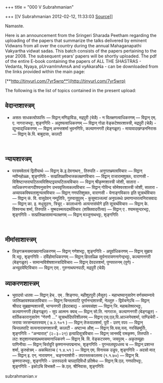 +++
title = "000 V Subrahmanian"

+++
[[V Subrahmanian	2012-02-12, 11:33:03 [Source](https://groups.google.com/g/bvparishat/c/n7-068J9I3c)]]



Namaste.  
  
Here is an announcement from the Sringeri Sharada Peetham regarding the uploading of the papers that summarize the talks delivered by eminent Vidwans from all over the country during the annual Mahaganapathi Vakyartha vidwat sadas. This batch consists of the papers pertaining to the year 2008. The subsequent years' papers will be shortly uploaded.
The pdf of the entire E-book containing the papers of ALL THE SHASTRAS - Vedanta, Nyaya, pUrvamImAmsA and vyAkaraNa - can be downloaded from the links provided within the main page:  
  
[**http://tinyurl.com/7yr5wrp**](http://tinyurl.com/7yr5wrp)  
  
The following is the list of topics contained in the present upload:  

## वेदान्तशास्त्रम् 

-   असतः साधकत्वोपपत्तिः — विद्वान् मणिद्राविडः, मद्रपुरी (चेन्नै) -   न विलक्षणत्वाधिकरणम् — विद्वान् एम्. ए. नागराजभट्टः, शृङ्गगिरिः -   अदृश्यत्वाधिकरणम् — विद्वान् गोडा वेङ्कटेश्वरशास्त्री, मद्रपुरी
    (चेन्नै) -   द्युभ्वाद्यधिकरणम् — विद्वान् अनन्तशर्मा भुवनगिरिः, कल्याणनगरी
    (बेङ्गळूरु) -   मायावादखण्डननिरासः — विद्वान् के.पि. बाबुदासः, कालटी  

[  
](http://goog_1981321357)

## न्यायशास्त्रम्

[](http://goog_1981321357)

-   परसमवेतत्वं द्वितीयार्थः — विद्वान् के.इ.देवनाथन् , तिरुपति -   अनुगतभ्रमत्वविचारः — विद्वान् नवीनहोळ्ळः, शृङ्गगिरिः -   सत्प्रतिपक्षविभाजकलक्षणविचारः — विद्वान् राजारामशुक्लः, वाराणसी -   विशिष्टान्तराघटितत्वविशिष्टद्वयाघटितत्वविचारः — विद्वान्
    श्रीकृष्णशास्त्री जोशी, सातारा -   व्यधिकरणजागदीश्यनुसारेण उभयवृत्तित्वकल्पविचारः — विद्वान् गोविन्द
    सोमेश्वरशास्त्री जोशी, सातारा -   अव्यापकविषयताशून्यत्वविचारः — विद्वान् गणपतिशुक्लः, वाराणसी -   येनाङ्गविकारः इति सूत्रार्थविचारः — विद्वान् कं. वि. वासुदेवन्
    नम्पूतिरिः, गुरुवायुपुरम् -   कुसुमाञ्जल्यां अनुपलब्धेः प्रमाणान्तरत्वनिरासवादः — विद्वान् का. इ.
    मधुसूदनः, त्रिचूर् -   कालाध्वनोः अत्यन्तसंयोगे इति सूत्रार्थविचारः — विद्वान् के. विश्वनाथ
    शर्मा, तिरुपति -   युष्मदस्मत्पदार्थविचारः (शक्तिवादरीत्या) — विद्वान् ए .
    श्यामसुन्दरभट्टः, शृङ्गगिरिः -   सत्प्रतिपक्षसामान्यलक्षणम् — विद्वान् मञ्जुनाथभट्टः, शृङ्गगिरिः

[  
](http://goog_1981321357)

## मीमांसाशास्त्रम्

[](http://goog_1981321357)

-   लिङ्गक्रमसमाख्यानाधिकरणम् — विद्वान् गणेशभट्टः, शृङ्गगिरिः -   अपूर्वाधिकरणम् — विद्वान् सुब्राय वि.भट्टः, शृङ्गगिरिः -   दर्विहोमाधिकरणम् — विद्वान् हित्लळ्ळि सूर्यनारायणनागेन्द्रभट्टः,
    कल्याणनगरी (बेङ्गळूरु) -   सामान्यविशेषशास्त्रादिविचारः — विद्वान् देवदत्तशर्मा, पुण्यपत्तनम्
    (पुणे) -   अभ्युदयेष्टिविचारः — विद्वान् एस् . गुरुनाथघनपाठी, मद्रपुरी (चेन्नै)

[](http://goog_1981321357)

## व्याकरणशास्त्रम्

[](http://goog_1981321357)

-   भूवादयो धातवः — विद्वान् हेच् . एम् . शिङ्गप्पः, महीशूरपुरी (मैसूरु) -   महाभाष्यानुसारेण वर्णसमाम्नाये जातिपक्षावश्यकताविचारः — विद्वान्
    चिन्तलपाटि पूर्णानन्दशास्त्री, नेल्लूरु -   द्विर्वचनेऽचि — विद्वान् श्रीपाद सुब्रह्मण्यशास्त्री, भाग्यनगरी
    (हैदराबाद्) -   अव्ययसंज्ञा — विद्वान् जि. महाबलेश्वरभट्टः, कल्याणनगरी (बेङ्गळूरु) -   सुप आत्मनः क्यच् — विद्वान् सो.ति. नागराजः, कल्याणनगरी (बेङ्गळूरु) -   वार्तिककारानुसारेण “णेरणौ …” सूत्रार्थादिपरिशीलनम् — विद्वान्
    एस्.एल्.पि.आञ्जनेयशर्मा, पाण्डिचेरी -   जराया जरसन्यतरस्याम् ( ७.२.१०१ ) — विद्वान् तेजःपालशर्मा, पुरी -   उरण् रपरः — विद्वान् चिन्तलपाटि सत्यनारायणशास्त्री, कालटी -   अष्टाभ्य औश् — विद्वान् सि.यस्.यस्. नरसिंहमूर्तिः, शृङ्गगिरिः -   “अन्यारात्” (२−३−२९) इत्यादिसूत्रविचारः — विद्वान् जानमद्दि
    रामकृष्णः, तिरुपति -   लटः शतृशानचावप्रथमासमानाधिकरणे — विद्वान् बि. वि. वेङ्कटरमणः,
    जयपुरम् -   अकृतव्यूहाः पाणिनीयाः — विद्वान् चिर्रावूरि कृष्णानन्तपद्मनाभः,
    शृङ्गगिरिः -   पुगन्तलघूपधस्य च — विद्वान् प्रशान्त शर्मा, कुरुक्षेत्रम् -   अकथितञ्च ( १.४.५१ ) — विद्वान् एम्. विनायक उडुपः, शृङ्गगिरिः -   अदसो मात् — विद्वान् इ. एन्. नारायणन् , चङ्गनाश्शेरी -   तपरस्तत्कालस्य (१.१.७०) — विद्वान् बि. कृष्णराजभट्टः, शृङ्गगिरिः -   उत्तरपदत्वे चापदादिविधौ प्रतिषेधः — विद्वान् बि.एल्. गणपतिभट्टः,
    शृङ्गगिरिः -   इकोऽचि विभक्तौ — के.एल्. श्रीनिवासः, शृङ्गगिरिः

subrahmanian.v  
  
  

